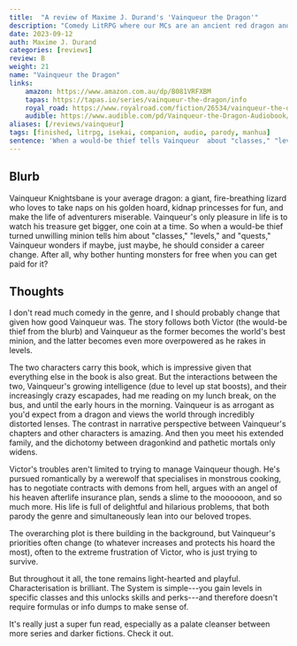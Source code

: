 ```yaml
---
title:  "A review of Maxime J. Durand's 'Vainqueur the Dragon'"
description: "Comedy LitRPG where our MCs are an ancient red dragon and an isekai'd man pressured in raiding his hoard."
date: 2023-09-12
auth: Maxime J. Durand
categories: [reviews]
review: B
weight: 21
name: "Vainqueur the Dragon"
links:
    amazon: https://www.amazon.com.au/dp/B081VRFXBM
    tapas: https://tapas.io/series/vainqueur-the-dragon/info
    royal_road: https://www.royalroad.com/fiction/26534/vainqueur-the-dragon
    audible: https://www.audible.com/pd/Vainqueur-the-Dragon-Audiobook/B087SKMLM6
aliases: [/reviews/vainqueur]
tags: [finished, litrpg, isekai, companion, audio, parody, manhua]
sentence: 'When a would-be thief tells Vainqueur  about "classes," "levels," and "quests," Vainqueur wonders if he should change career.'
---
```





## Blurb

Vainqueur Knightsbane is your average dragon: a giant, fire-breathing lizard who loves to take naps on his golden hoard, kidnap princesses for fun, and make the life of adventurers miserable. Vainqueur's only pleasure in life is to watch his treasure get bigger, one coin at a time. So when a would-be thief turned unwilling minion tells him about "classes," "levels," and "quests," Vainqueur wonders if maybe, just maybe, he should consider a career change. After all, why bother hunting monsters for free when you can get paid for it?

## Thoughts

I don't read much comedy in the genre, and I should probably change that given how good Vainqueur was. The story follows both Victor (the would-be thief from the blurb) and Vainqueur as the former becomes the world's best minion, and the latter becomes even more overpowered as he rakes in levels.

The two characters carry this book, which is impressive given that everything else in the book is also great. But the interactions between the two, Vainqueur's growing intelligence (due to level up stat boosts), and their increasingly crazy escapades, had me reading on my lunch break, on the bus, and until the early hours in the morning. Vainqueur is as arrogant as you'd expect from a dragon and views the world through incredibly distorted lenses. The contrast in narrative perspective between Vainqueur's chapters and other characters is amazing. And then you meet his extended family, and the dichotomy between dragonkind and pathetic mortals only widens.

Victor's troubles aren't limited to trying to manage Vainqueur though. He's pursued romantically by a werewolf that specialises in monstrous cooking, has to negotiate contracts with demons from hell, argues with an angel of his heaven afterlife insurance plan, sends a slime to the moooooon, and so much more. His life is full of delightful and hilarious problems, that both parody the genre and simultaneously lean into our beloved tropes.

The overarching plot is there building in the background, but Vainqueur's priorities often change (to whatever increases and protects his hoard the most), often to the extreme frustration of Victor, who is just trying to survive.

But throughout it all, the tone remains light-hearted and playful. Characterisation is brilliant. The System is simple---you gain levels in specific classes and this unlocks skills and perks---and therefore doesn't require formulas or info dumps to make sense of.

It's really just a super fun read, especially as a palate cleanser between more series and darker fictions. Check it out.

